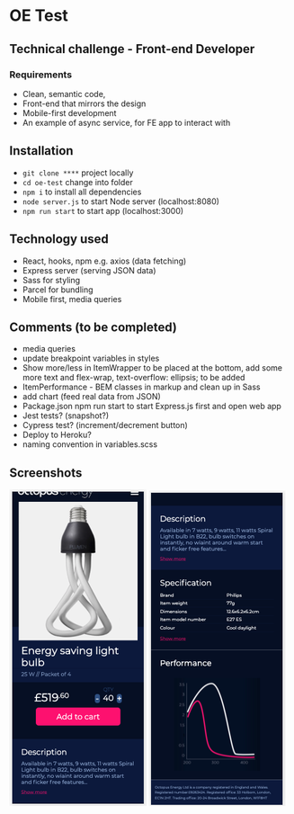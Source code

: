 # OE Test

## Technical challenge - Front-end Developer

### Requirements

- Clean, semantic code,
- Front-end that mirrors the design
- Mobile-first development
- An example of async service, for FE app to interact with

## Installation

- `git clone ****` project locally
- `cd oe-test` change into folder
- `npm i` to install all dependencies
- `node server.js` to start Node server (localhost:8080)
- `npm run start` to start app (localhost:3000)

## Technology used

- React, hooks, npm e.g. axios (data fetching)
- Express server (serving JSON data)
- Sass for styling
- Parcel for bundling
- Mobile first, media queries

## Comments (to be completed)

- media queries
- update breakpoint variables in styles
- Show more/less in ItemWrapper to be placed at the bottom, add some more text and flex-wrap, text-overflow: ellipsis; to be added
- ItemPerformance - BEM classes in markup and clean up in Sass
- add chart (feed real data from JSON)
- Package.json npm run start to start Express.js first and open web app
- Jest tests? (snapshot?)
- Cypress test? (increment/decrement button)
- Deploy to Heroku?
- naming convention in variables.scss

## Screenshots

![Screenshot](src/assets/screenshot-1.png)
![Screenshot](src/assets/screenshot-2.png)
